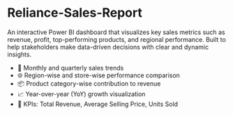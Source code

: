 # Reliance-Sales-Report
An interactive Power BI dashboard that visualizes key sales metrics such as revenue, profit, top-performing products, and regional performance. Built to help stakeholders make data-driven decisions with clear and dynamic insights.
- 📆 Monthly and quarterly sales trends
- 🌐 Region-wise and store-wise performance comparison
- 📦 Product category-wise contribution to revenue
- 📈 Year-over-year (YoY) growth visualization
- 🎯 KPIs: Total Revenue, Average Selling Price, Units Sold

